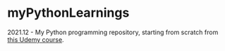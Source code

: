 # myPythonLearnings
2021.12 - My Python programming repository, starting from scratch from <a href="https://www.udemy.com/share/103IHM3@sZRZgMl90v4JTcCnFNQNYyjvWeRpPV_EpGPomxQHFSa6zLpr17jL5-qSKdB2c8Eb/"> this Udemy course</a>.
